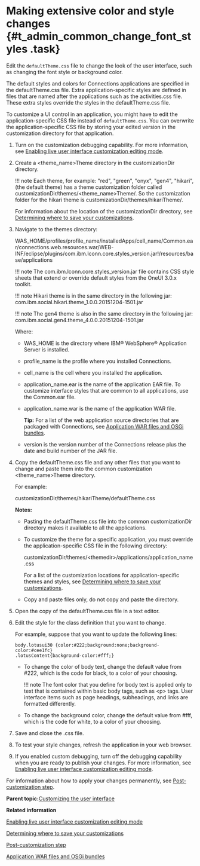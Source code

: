 # Making extensive color and style changes {#t_admin_common_change_font_styles .task}

Edit the `defaultTheme.css` file to change the look of the user interface, such as changing the font style or background color.

The default styles and colors for Connections applications are specified in the defaultTheme.css file. Extra application-specific styles are defined in files that are named after the applications such as the activities.css file. These extra styles override the styles in the defaultTheme.css file.

To customize a UI control in an application, you might have to edit the application-specific CSS file instead of `defaultTheme.css`. You can overwrite the application-specific CSS file by storing your edited version in the customization directory for that application.

1.  Turn on the customization debugging capability. For more information, see [Enabling live user interface customization editing mode](t_customize_enable_custom_debugging.md).

2.  Create a <theme\_name\>Theme directory in the customizationDir directory.

    !!! note
    Each theme, for example: "red", "green", "onyx", "gen4", "hikari", \(the default theme\) has a theme customization folder called customizationDir/themes/<theme\_name\>Theme/. So the customization folder for the hikari theme is customizationDir/themes/hikariTheme/.

    For information about the location of the customizationDir directory, see [Determining where to save your customizations](t_customize_find_custom_directory.md).

3.  Navigate to the themes directory:

    WAS\_HOME/profiles/profile\_name/installedApps/cell\_name/Common.ear/connections.web.resources.war/WEB-INF/eclipse/plugins/com.ibm.lconn.core.styles\_version.jar!/resources/base/applications

    !!! note
    The com.ibm.lconn.core.styles\_version.jar file contains CSS style sheets that extend or override default styles from the OneUI 3.0.x toolkit.

    !!! note
    Hikari theme is in the same directory in the following jar: com.ibm.social.hikari.theme\_1.0.0.20151204-1501.jar

    !!! note
    The gen4 theme is also in the same directory in the following jar: com.ibm.social.gen4.theme\_4.0.0.20151204-1501.jar

    Where:

    -   WAS\_HOME is the directory where IBM® WebSphere® Application Server is installed.
    -   profile\_name is the profile where you installed Connections.
    -   cell\_name is the cell where you installed the application.
    -   application\_name.ear is the name of the application EAR file. To customize interface styles that are common to all applications, use the Common.ear file.
    -   application\_name.war is the name of the application WAR file.

        **Tip:** For a list of the web application source directories that are packaged with Connections, see [Application WAR files and OSGi bundles](r_customize_war_osgi_file_locations.md).

    -   version is the version number of the Connections release plus the date and build number of the JAR file.
4.  Copy the defaultTheme.css file and any other files that you want to change and paste them into the common customization <theme\_name\>Theme directory.

    For example:

    customizationDir/themes/hikariTheme/defaultTheme.css

    **Notes:**

    -   Pasting the defaultTheme.css file into the common customizationDir directory makes it available to all the applications.
    -   To customize the theme for a specific application, you must override the application-specific CSS file in the following directory:

        customizationDir/themes/<themedir\>/applications/application\_name.css

        For a list of the customization locations for application-specific themes and styles, see [Determining where to save your customizations](t_customize_find_custom_directory.md).

    -   Copy and paste files only, do not copy and paste the directory.
5.  Open the copy of the defaultTheme.css file in a text editor.

6.  Edit the style for the class definition that you want to change.

    For example, suppose that you want to update the following lines:

    ```
    body.lotusui30 {color:#222;background:none;background-color:#cee1fc}
    .lotusContent{background-color:#fff;}
    ```

    -   To change the color of body text, change the default value from \#222, which is the code for black, to a color of your choosing.

        !!! note
    The font color that you define for body text is applied only to text that is contained within basic body tags, such as <p\> tags. User interface items such as page headings, subheadings, and links are formatted differently.

    -   To change the background color, change the default value from \#fff, which is the code for white, to a color of your choosing.
7.  Save and close the .css file.

8.  To test your style changes, refresh the application in your web browser.

9.  If you enabled custom debugging, turn off the debugging capability when you are ready to publish your changes. For more information, see [Enabling live user interface customization editing mode](t_customize_enable_custom_debugging.md).


For information about how to apply your changes permanently, see [Post-customization step](t_admin_common_customize_postreq.md).

**Parent topic:**[Customizing the user interface](../customize/t_admin_common_customize_main.md)

**Related information**  


[Enabling live user interface customization editing mode](../customize/t_customize_enable_custom_debugging.md)

[Determining where to save your customizations](../customize/t_customize_find_custom_directory.md)

[Post-customization step](../customize/t_admin_common_customize_postreq.md)

[Application WAR files and OSGi bundles](../customize/r_customize_war_osgi_file_locations.md)


